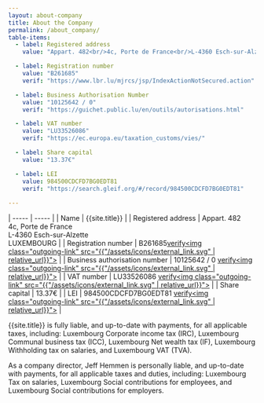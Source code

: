 ```yaml
---
layout: about-company
title: About the Company
permalink: /about_company/
table-items:
  - label: Registered address
    value: "Appart. 482<br/>4c, Porte de France<br/>L-4360 Esch-sur-Alzette<br/>LUXEMBOURG"

  - label: Registration number
    value: "B261685"
    verif: "https://www.lbr.lu/mjrcs/jsp/IndexActionNotSecured.action"

  - label: Business Authorisation Number
    value: "10125642 / 0"
    verif: "https://guichet.public.lu/en/outils/autorisations.html"

  - label: VAT number
    value: "LU33526086"
    verif: "https://ec.europa.eu/taxation_customs/vies/"

  - label: Share capital
    value: "13.37€"

  - label: LEI
    value: 984500CDCFD7BG0EDT81
    verif: "https://search.gleif.org/#/record/984500CDCFD7BG0EDT81"
    
---
```


| ----- | ----- |
| Name | {{site.title}} |
| Registered address | Appart. 482<br/>4c, Porte de France<br/>L-4360 Esch-sur-Alzette<br/>LUXEMBOURG |
| Registration number | B261685<a class="verify-link" href="https://www.lbr.lu/mjrcs/jsp/IndexActionNotSecured.action" target="_blank">verify<img class="outgoing-link" src="{{"/assets/icons/external_link.svg" | relative_url}}"></a> |
| Business authorisation number | 10125642 / 0 <a class="verify-link" href="https://guichet.public.lu/en/outils/autorisations.html" target="_blank">verify<img class="outgoing-link" src="{{"/assets/icons/external_link.svg" | relative_url}}"></a> |
| VAT number | LU33526086 <a class="verify-link" href="https://ec.europa.eu/taxation_customs/vies/" target="_blank">verify<img class="outgoing-link" src="{{"/assets/icons/external_link.svg" | relative_url}}"></a> |
| Share capital | 13.37€ |
| LEI | 984500CDCFD7BG0EDT81 <a class="verify-link" href="https://search.gleif.org/#/record/984500CDCFD7BG0EDT81" target="_blank">verify<img class="outgoing-link" src="{{"/assets/icons/external_link.svg" | relative_url}}"></a> |

{{site.title}} is fully liable, and up-to-date with payments, for all applicable taxes, including: Luxembourg Corporate income tax (IRC), Luxembourg Communal business tax (ICC), Luxembourg Net wealth tax (IF), Luxembourg Withholding tax on salaries, and Luxembourg VAT (TVA).

As a company director, Jeff Hemmen is personally liable, and up-to-date with payments, for all applicable taxes and duties, including: Luxembourg Tax on salaries, Luxembourg Social contributions for employees, and Luxembourg Social contributions for employers.